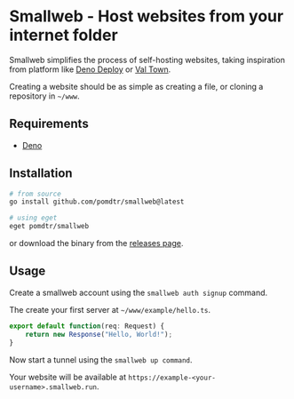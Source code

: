 <div class="oranda-hide">

# Smallweb - Host websites from your internet folder

</div>

Smallweb simplifies the process of self-hosting websites, taking inspiration from platform like [Deno Deploy](https://deno.com/deploy) or [Val Town](https://val.town).

Creating a website should be as simple as creating a file, or cloning a repository in `~/www`.

## Requirements

- [Deno](https://deno.com)

## Installation

```sh
# from source
go install github.com/pomdtr/smallweb@latest

# using eget
eget pomdtr/smallweb
```

or download the binary from the [releases page](https://github.com/pomdtr/smallweb/releases).

## Usage

Create a smallweb account using the `smallweb auth signup` command.

The create your first server at `~/www/example/hello.ts`.

```ts
export default function(req: Request) {
    return new Response("Hello, World!");
}
```

Now start a tunnel using the `smallweb up command`.

Your website will be available at `https://example-<your-username>.smallweb.run`.
